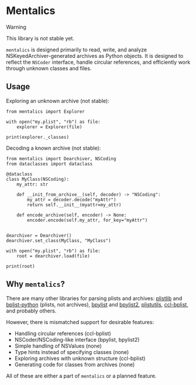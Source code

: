 # Mentalics

> [!WARNING]  
> This library is not stable yet.

`mentalics` is designed primarily to read, write, and analyze NSKeyedArchiver-generated archives as Python objects. It is designed to reflect the `NSCoder` interface, handle circular references, and efficiently work through unknown classes and files.

## Usage

Exploring an unknown archive (not stable):

```python3
from mentalics import Explorer

with open("my.plist", "rb") as file:
    explorer = Explorer(file)

print(explorer._classes)
```

Decoding a known archive (not stable):

```python3
from mentalics import Dearchiver, NSCoding
from dataclasses import dataclass

@dataclass
class MyClass(NSCoding):
    my_attr: str
    
    def __init_from_archive__(self, decoder) -> "NSCoding":
        my_attr = decoder.decode("myAttr")
        return self.__init__(myattr=my_attr)

    def encode_archive(self, encoder) -> None:
        encoder.encode(self.my_attr, for_key="myAttr")


dearchiver = Dearchiver()
dearchiver.set_class(MyClass, "MyClass")

with open("my.plist", "rb") as file:
    root = dearchiver.load(file)

print(root)
```

## Why `mentalics`?

There are many other libraries for parsing plists and archives: [plistlib](https://docs.python.org/3/library/plistlib.html) and [bplist-python](https://github.com/farcaller/bplist-python) (plists, not archives), [bpylist](https://github.com/Marketcircle/bpylist) and [bpylist2](https://github.com/parabolala/bpylist2), [plistutils](https://github.com/strozfriedberg/plistutils), [ccl-bplist](https://github.com/cclgroupltd/ccl-bplist), and probably others.

However, there is mismatched support for desirable features:

- Handling circular references (ccl-bplist)
- NSCoder/NSCoding-like interface (bpylist, bpylist2)
- Simple handling of NSValues (none)
- Type hints instead of specifying classes (none)
- Exploring archives with unknown structure (ccl-bplist)
- Generating code for classes from archives (none)

All of these are either a part of `mentalics` or a planned feature.
